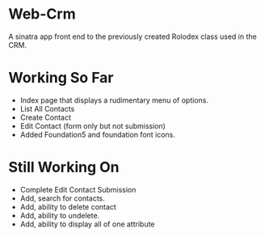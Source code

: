 Web-Crm
=======

A sinatra app front end to the previously created Rolodex class used in the CRM.

# Working So Far
  * Index page that displays a rudimentary menu of options.
  * List All Contacts
  * Create Contact
  * Edit Contact (form only but not submission)
  * Added Foundation5 and foundation font icons.

# Still Working On
  * Complete Edit Contact Submission
  * Add, search for contacts.
  * Add, ability to delete contact
  * Add, ability to undelete.
  * Add, ability to display all of one attribute
